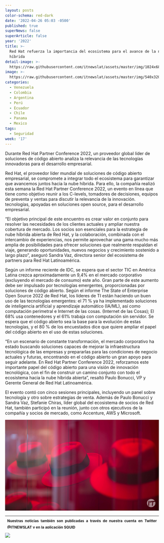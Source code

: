 ```yaml
---
layout: posts
color-schema: red-dark
date: '2022-04-26 05:03 -0500'
published: true
superNews: false
superArticle: false
year: '2022'
title: >-
  Red Hat refuerza la importancia del ecosistema para el avance de la nube
  híbrida
detail-image: >-
  https://raw.githubusercontent.com/itnewslat/assets/master/img/1024x680/redheat-g.jpg
image: >-
  https://raw.githubusercontent.com/itnewslat/assets/master/img/540x320/redheat-p.jpg
categories:
  - Venezuela
  - Colombia
  - Argentina
  - Perú
  - Ecuador
  - Chile
  - Panama
  - Mexico
tags:
  - Seguridad
week: '17'
---
```

Durante Red Hat Partner Conference 2022, un proveedor global líder de soluciones de código abierto analiza la relevancia de las tecnologías innovadoras para el desarrollo empresarial.

Red Hat, el proveedor líder mundial de soluciones de código abierto empresarial, se compromete a integrar todo el ecosistema para garantizar que avancemos juntos hacia la nube híbrida. Para ello, la compañía realizó esta semana la Red Hat Partner Conference 2022, un evento en línea que tiene como objetivo reunir a los C-levels, tomadores de decisiones, equipos de preventa y ventas para discutir la relevancia de la innovación. tecnologías, apoyadas en soluciones open source, para el desarrollo empresarial. 

“El objetivo principal de este encuentro es crear valor en conjunto para resolver las necesidades de los clientes actuales y ampliar nuestra cobertura de mercado. Los socios son esenciales para la estrategia de nube híbrida abierta de Red Hat, y la colaboración, combinada con el intercambio de experiencias, nos permite aprovechar una gama mucho más amplia de posibilidades para ofrecer soluciones que realmente respaldan el viaje, generando oportunidades, nuevos negocios y crecimiento sostenido a largo plazo”, aseguró Sandra Vaz, directora senior del ecosistema de  partners para Red Hat Latinoamérica.

Según un informe reciente de IDC, se espera que el sector TIC en América Latina crezca aproximadamente un 9,4% en el mercado corporativo (excluyendo el mercado de consumo) este año. Gran parte de este aumento debe ser impulsado por tecnologías emergentes, proporcionadas por soluciones de código abierto. Según el informe The State of Enterprise Open Source 2022 de Red Hat, los líderes de TI están haciendo un buen uso de las tecnologías emergentes: el 71 % ya ha implementado soluciones de inteligencia artificial y aprendizaje automático (IA/ML), así como computación perimetral e Internet de las cosas. (Internet de las Cosas); El 68% usa contenedores y el 61% trabaja con computación sin servidor. Se espera que el código abierto sea la base para la evolución de estas tecnologías, y el 80 % de los encuestados dice que quiere ampliar el papel del código abierto en el uso de estas soluciones.

“En un escenario de constante transformación, el mercado corporativo ha estado buscando soluciones capaces de mejorar la infraestructura tecnológica de las empresas y prepararlas para las condiciones de negocio actuales y futuras, encontrando en el código abierto un gran apoyo para seguir adelante. En Red Hat Partner Conference 2022, reforzamos este importante papel del código abierto para una visión de innovación tecnológica, con el fin de construir un camino conjunto con todo el ecosistema hacia la nube híbrida abierta”, resaltó Paulo Bonucci, VP y Gerente General de Red Hat Latinoamérica.

El evento contó con cinco sesiones principales, incluyendo un panel sobre tecnología y otro sobre estrategias de venta. Además de Paulo Bonucci y Sandra Vaz, Stefanie Chiras, líder global del ecosistema de socios de Red Hat, también participó en la reunión, junto con otros ejecutivos de la compañía y socios de mercado, como Accenture, AWS y Microsoft.

![](https://raw.githubusercontent.com/itnewslat/assets/master/img/540x320/redheat-p.jpg)

<table style="height: 42px;" width="569">
<tbody>
<tr>
<td style="text-align: justify;"><sub><strong>Nuestras noticias también son publicadas a través de nuestra cuenta en Twitter <a href="https://twitter.com/itnewslat?lang=es">@ITNEWSLAT</a> y en la aplicación <a href="https://squidapp.co/en/">SQUID</a></strong></sub></td>
</tr>
</tbody>
</table>

<img src="https://tracker.metricool.com/c3po.jpg?hash=56f88a41e39ab42c063cc51676587a04"/>
